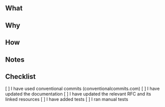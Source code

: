## What  
<!-- Describe the change. -->

## Why  
<!-- What's the motivation. -->

## How  
<!-- Bullet list or description of key changes. -->

## Notes  
<!-- Breaking changes or follow-ups (if any). -->

## Checklist  
[ ] I have used conventional commits (conventionalcommits.com)
[ ] I have updated the documentation
[ ] I have updated the relevant RFC and its linked resources
[ ] I have added tests
[ ] I ran manual tests